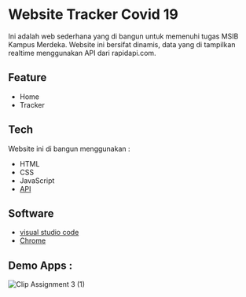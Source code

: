# Website Tracker Covid 19
Ini adalah web sederhana yang di bangun untuk memenuhi tugas MSIB Kampus Merdeka. Website ini bersifat dinamis, data yang di tampilkan realtime menggunakan API dari rapidapi.com.

## Feature
- Home
- Tracker

## Tech
Website ini di bangun menggunakan :
- HTML
- CSS
- JavaScript
- [API](https://rapidapi.com/api-sports/api/covid-193/)

## Software
- [visual studio code](https://code.visualstudio.com/)
- [Chrome](https://www.google.com/intl/id_id/chrome/)

## Demo Apps : 
![Clip Assignment 3 (1)](https://www.webmobilefirst.com/en/screencasts/DaDhI5JfGE/)
